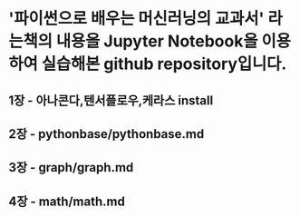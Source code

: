 # '파이썬으로 배우는 머신러닝의 교과서' 라는책의 내용을 Jupyter Notebook을 이용하여 실습해본 github repository입니다.



## 1장 - 아나콘다,텐서플로우,케라스 install

## 2장 - pythonbase/pythonbase.md

## 3장 - graph/graph.md

## 4장 - math/math.md
